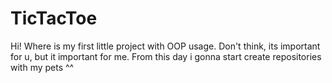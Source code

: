 # TicTacToe
Hi! Where is my first little project with OOP usage. Don't think, its important for u, but it important for me.
From this day i gonna start create repositories with my pets ^^
